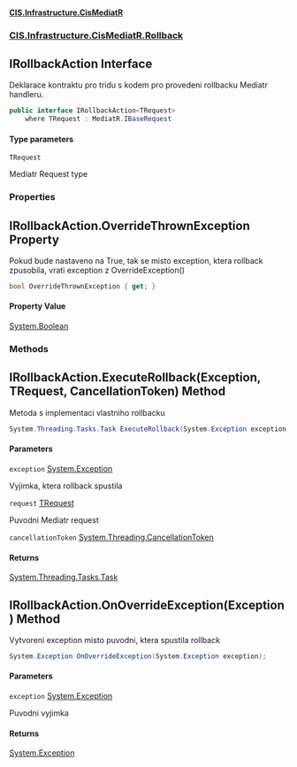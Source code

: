 #### [CIS.Infrastructure.CisMediatR](index.md 'index')
### [CIS.Infrastructure.CisMediatR.Rollback](CIS.Infrastructure.CisMediatR.Rollback.md 'CIS.Infrastructure.CisMediatR.Rollback')

## IRollbackAction<TRequest> Interface

Deklarace kontraktu pro tridu s kodem pro provedeni rollbacku Mediatr handleru.

```csharp
public interface IRollbackAction<TRequest>
    where TRequest : MediatR.IBaseRequest
```
#### Type parameters

<a name='CIS.Infrastructure.CisMediatR.Rollback.IRollbackAction_TRequest_.TRequest'></a>

`TRequest`

Mediatr Request type
### Properties

<a name='CIS.Infrastructure.CisMediatR.Rollback.IRollbackAction_TRequest_.OverrideThrownException'></a>

## IRollbackAction<TRequest>.OverrideThrownException Property

Pokud bude nastaveno na True, tak se misto exception, ktera rollback zpusobila, vrati exception z OverrideException()

```csharp
bool OverrideThrownException { get; }
```

#### Property Value
[System.Boolean](https://docs.microsoft.com/en-us/dotnet/api/System.Boolean 'System.Boolean')
### Methods

<a name='CIS.Infrastructure.CisMediatR.Rollback.IRollbackAction_TRequest_.ExecuteRollback(System.Exception,TRequest,System.Threading.CancellationToken)'></a>

## IRollbackAction<TRequest>.ExecuteRollback(Exception, TRequest, CancellationToken) Method

Metoda s implementaci vlastniho rollbacku

```csharp
System.Threading.Tasks.Task ExecuteRollback(System.Exception exception, TRequest request, System.Threading.CancellationToken cancellationToken=default(System.Threading.CancellationToken));
```
#### Parameters

<a name='CIS.Infrastructure.CisMediatR.Rollback.IRollbackAction_TRequest_.ExecuteRollback(System.Exception,TRequest,System.Threading.CancellationToken).exception'></a>

`exception` [System.Exception](https://docs.microsoft.com/en-us/dotnet/api/System.Exception 'System.Exception')

Vyjimka, ktera rollback spustila

<a name='CIS.Infrastructure.CisMediatR.Rollback.IRollbackAction_TRequest_.ExecuteRollback(System.Exception,TRequest,System.Threading.CancellationToken).request'></a>

`request` [TRequest](CIS.Infrastructure.CisMediatR.Rollback.IRollbackAction_TRequest_.md#CIS.Infrastructure.CisMediatR.Rollback.IRollbackAction_TRequest_.TRequest 'CIS.Infrastructure.CisMediatR.Rollback.IRollbackAction<TRequest>.TRequest')

Puvodni Mediatr request

<a name='CIS.Infrastructure.CisMediatR.Rollback.IRollbackAction_TRequest_.ExecuteRollback(System.Exception,TRequest,System.Threading.CancellationToken).cancellationToken'></a>

`cancellationToken` [System.Threading.CancellationToken](https://docs.microsoft.com/en-us/dotnet/api/System.Threading.CancellationToken 'System.Threading.CancellationToken')

#### Returns
[System.Threading.Tasks.Task](https://docs.microsoft.com/en-us/dotnet/api/System.Threading.Tasks.Task 'System.Threading.Tasks.Task')

<a name='CIS.Infrastructure.CisMediatR.Rollback.IRollbackAction_TRequest_.OnOverrideException(System.Exception)'></a>

## IRollbackAction<TRequest>.OnOverrideException(Exception) Method

Vytvoreni exception misto puvodni, ktera spustila rollback

```csharp
System.Exception OnOverrideException(System.Exception exception);
```
#### Parameters

<a name='CIS.Infrastructure.CisMediatR.Rollback.IRollbackAction_TRequest_.OnOverrideException(System.Exception).exception'></a>

`exception` [System.Exception](https://docs.microsoft.com/en-us/dotnet/api/System.Exception 'System.Exception')

Puvodni vyjimka

#### Returns
[System.Exception](https://docs.microsoft.com/en-us/dotnet/api/System.Exception 'System.Exception')